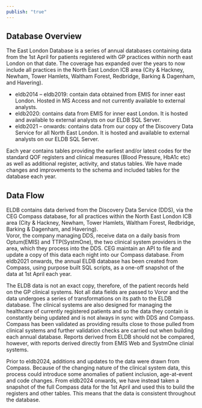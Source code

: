 ```yaml
---
publish: "true"
---
```

## Database Overview
The East London Database is a series of annual databases containing data from the 1st April for patients registered with GP practices within north east London on that date. The coverage has expanded over the years to now include all practices in the North East London ICB area (City & Hackney, Newham, Tower Hamlets, Waltham Forest, Redbridge, Barking & Dagenham, and Havering).

- eldb2014 – eldb2019: contain data obtained from EMIS for inner east London. Hosted in MS Access and not currently available to external analysts.
- eldb2020: contains data from EMIS for inner east London. It is hosted and available to external analysts on our ELDB SQL Server.
- eldb2021 – onwards: contains data from our copy of the Discovery Data Service for all North East London. It is hosted and available to external analysts on our ELDB SQL Server.

Each year contains tables providing the earliest and/or latest codes for the standard QOF registers and clinical measures (Blood Pressure, HbA1c etc) as well as additional register, activity, and status tables. We have made changes and improvements to the schema and included tables for the database each year.

## Data Flow
ELDB contains data derived from the Discovery Data Service (DDS), via the CEG Compass database, for all practices within the North East London ICB area (City & Hackney, Newham, Tower Hamlets, Waltham Forest, Redbridge, Barking & Dagenham, and Havering).  
Voror, the company managing DDS, receive data on a daily basis from Optum(EMIS) and TTP(SystmOne), the two clinical system providers in the area, which they process into the DDS.  CEG maintain an API to file and update a copy of this data each night into our Compass database.  From eldb2021 onwards, the annual ELDB database has been created from Compass, using purpose built SQL scripts, as a one-off snapshot of the data at 1st April each year.

The ELDB data is not an exact copy, therefore, of the patient records held on the GP clinical systems.  Not all data fields are passed to Voror and the data undergoes a series of transformations on its path to the ELDB database.  The clinical systems are also designed for managing the healthcare of currently registered patients and so the data they contain is constantly being updated and is not always in sync with DDS and Compass.  Compass has been validated as providing results close to those pulled from clinical systems and further validation checks are carried out when building each annual database.  Reports derived from ELDB should not be compared, however, with reports derived directly from EMIS Web and SystmOne clinial systems.

Prior to eldb2024, additions and updates to the data were drawn from Compass. Because of the changing nature of the clinical system data, this process could introduce some anomalies of patient inclusion, age-at-event and code changes.  From eldb2024 onwards, we have instead taken a snapshot of the full Compass data for the 1st April and used this to build the registers and other tables.  This means that the data is consistent throughout the database. 
